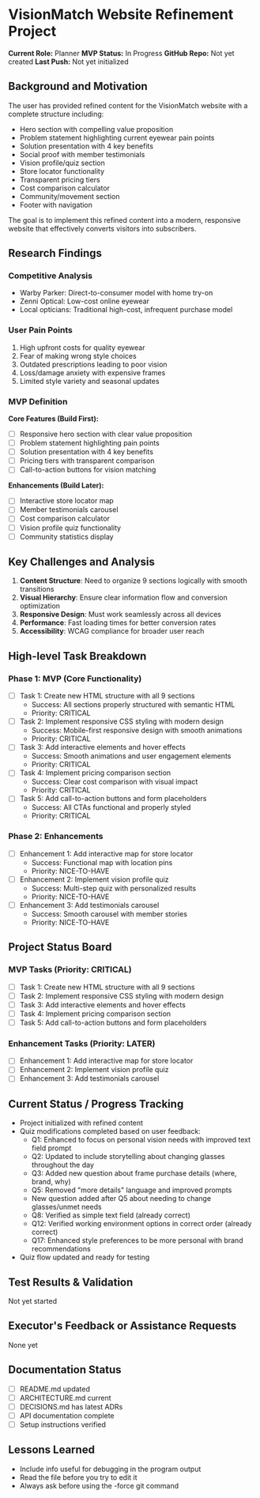 # VisionMatch Website Refinement Project
**Current Role:** Planner
**MVP Status:** In Progress
**GitHub Repo:** Not yet created
**Last Push:** Not yet initialized

## Background and Motivation
The user has provided refined content for the VisionMatch website with a complete structure including:
- Hero section with compelling value proposition
- Problem statement highlighting current eyewear pain points
- Solution presentation with 4 key benefits
- Social proof with member testimonials
- Vision profile/quiz section
- Store locator functionality
- Transparent pricing tiers
- Cost comparison calculator
- Community/movement section
- Footer with navigation

The goal is to implement this refined content into a modern, responsive website that effectively converts visitors into subscribers.

## Research Findings
### Competitive Analysis
- Warby Parker: Direct-to-consumer model with home try-on
- Zenni Optical: Low-cost online eyewear
- Local opticians: Traditional high-cost, infrequent purchase model

### User Pain Points
1. High upfront costs for quality eyewear
2. Fear of making wrong style choices
3. Outdated prescriptions leading to poor vision
4. Loss/damage anxiety with expensive frames
5. Limited style variety and seasonal updates

### MVP Definition
**Core Features (Build First):**
- [ ] Responsive hero section with clear value proposition
- [ ] Problem statement highlighting pain points
- [ ] Solution presentation with 4 key benefits
- [ ] Pricing tiers with transparent comparison
- [ ] Call-to-action buttons for vision matching

**Enhancements (Build Later):**
- [ ] Interactive store locator map
- [ ] Member testimonials carousel
- [ ] Cost comparison calculator
- [ ] Vision profile quiz functionality
- [ ] Community statistics display

## Key Challenges and Analysis
1. **Content Structure**: Need to organize 9 sections logically with smooth transitions
2. **Visual Hierarchy**: Ensure clear information flow and conversion optimization
3. **Responsive Design**: Must work seamlessly across all devices
4. **Performance**: Fast loading times for better conversion rates
5. **Accessibility**: WCAG compliance for broader user reach

## High-level Task Breakdown

### Phase 1: MVP (Core Functionality)
- [ ] Task 1: Create new HTML structure with all 9 sections
  - Success: All sections properly structured with semantic HTML
  - Priority: CRITICAL
- [ ] Task 2: Implement responsive CSS styling with modern design
  - Success: Mobile-first responsive design with smooth animations
  - Priority: CRITICAL
- [ ] Task 3: Add interactive elements and hover effects
  - Success: Smooth animations and user engagement elements
  - Priority: CRITICAL
- [ ] Task 4: Implement pricing comparison section
  - Success: Clear cost comparison with visual impact
  - Priority: CRITICAL
- [ ] Task 5: Add call-to-action buttons and form placeholders
  - Success: All CTAs functional and properly styled
  - Priority: CRITICAL

### Phase 2: Enhancements
- [ ] Enhancement 1: Add interactive map for store locator
  - Success: Functional map with location pins
  - Priority: NICE-TO-HAVE
- [ ] Enhancement 2: Implement vision profile quiz
  - Success: Multi-step quiz with personalized results
  - Priority: NICE-TO-HAVE
- [ ] Enhancement 3: Add testimonials carousel
  - Success: Smooth carousel with member stories
  - Priority: NICE-TO-HAVE

## Project Status Board
### MVP Tasks (Priority: CRITICAL)
- [ ] Task 1: Create new HTML structure with all 9 sections
- [ ] Task 2: Implement responsive CSS styling with modern design
- [ ] Task 3: Add interactive elements and hover effects
- [ ] Task 4: Implement pricing comparison section
- [ ] Task 5: Add call-to-action buttons and form placeholders

### Enhancement Tasks (Priority: LATER)
- [ ] Enhancement 1: Add interactive map for store locator
- [ ] Enhancement 2: Implement vision profile quiz
- [ ] Enhancement 3: Add testimonials carousel

## Current Status / Progress Tracking
- Project initialized with refined content
- Quiz modifications completed based on user feedback:
  - Q1: Enhanced to focus on personal vision needs with improved text field prompt
  - Q2: Updated to include storytelling about changing glasses throughout the day
  - Q3: Added new question about frame purchase details (where, brand, why)
  - Q5: Removed "more details" language and improved prompts
  - New question added after Q5 about needing to change glasses/unmet needs
  - Q8: Verified as simple text field (already correct)
  - Q12: Verified working environment options in correct order (already correct)
  - Q17: Enhanced style preferences to be more personal with brand recommendations
- Quiz flow updated and ready for testing

## Test Results & Validation
Not yet started

## Executor's Feedback or Assistance Requests
None yet

## Documentation Status
- [ ] README.md updated
- [ ] ARCHITECTURE.md current
- [ ] DECISIONS.md has latest ADRs
- [ ] API documentation complete
- [ ] Setup instructions verified

## Lessons Learned
- Include info useful for debugging in the program output
- Read the file before you try to edit it
- Always ask before using the -force git command 